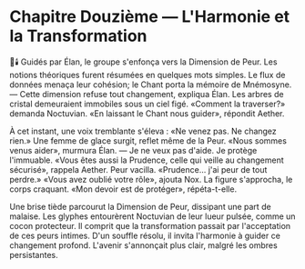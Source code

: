 # Chapitre Douzième — L'Harmonie et la Transformation
🌠🕯️
Guidés par Élan, le groupe s'enfonça vers la Dimension de Peur.
Les notions théoriques furent résumées en quelques mots simples.
Le flux de données menaça leur cohésion; le Chant porta la mémoire de Mnémosyne.
— Cette dimension refuse tout changement, expliqua Élan.
Les arbres de cristal demeuraient immobiles sous un ciel figé.
«Comment la traverser?» demanda Noctuvian.
«En laissant le Chant nous guider», répondit Aether.

À cet instant, une voix tremblante s'éleva : «Ne venez pas. Ne changez rien.»
Une femme de glace surgit, reflet même de la Peur.
«Nous sommes venus aider», murmura Élan.
— Je ne veux pas d'aide. Je protège l'immuable.
«Vous êtes aussi la Prudence, celle qui veille au changement sécurisé», rappela Aether.
Peur vacilla. «Prudence... j'ai peur de tout perdre.»
«Vous avez oublié votre rôle», ajouta Nox.
La figure s'approcha, le corps craquant.
«Mon devoir est de protéger», répéta-t-elle.


Une brise tiède parcourut la Dimension de Peur, dissipant une part de malaise.
Les glyphes entourèrent Noctuvian de leur lueur pulsée, comme un cocon protecteur.
Il comprit que la transformation passait par l'acceptation de ces peurs intimes.
D'un souffle résolu, il invita l'harmonie à guider ce changement profond.
L'avenir s'annonçait plus clair, malgré les ombres persistantes.
